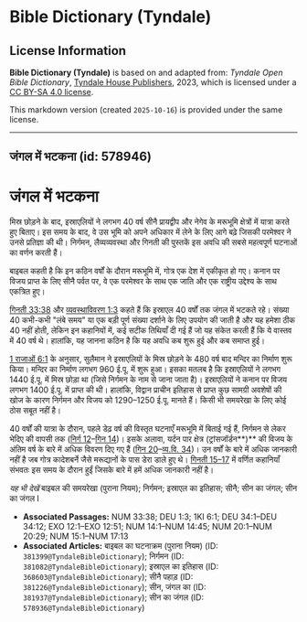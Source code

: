 # Bible Dictionary (Tyndale)

## License Information

**Bible Dictionary (Tyndale)** is based on and adapted from: _Tyndale Open Bible Dictionary_, [Tyndale House Publishers](https://tyndaleopenresources.com/), 2023, which is licensed under a [CC BY-SA 4.0 license](https://creativecommons.org/licenses/by-sa/4.0/legalcode.en).

This markdown version (created `2025-10-16`) is provided under the same license.



--------------------------------

## जंगल में भटकना (id: 578946)

जंगल में भटकना
==============

मिस्र छोड़ने के बाद, इस्राएलियों ने लगभग 40 वर्ष सीनै प्रायद्वीप और नेगेव के मरूभूमि क्षेत्रों में यात्रा करते हुए बिताए। इस समय के बाद, वे उस भूमि को अपने अधिकार में लेने के लिए आगे बढ़े जिसकी परमेश्वर ने उनसे प्रतिज्ञा की थी। निर्गमन, लैव्यव्यवस्था और गिनती की पुस्तकें इस अवधि की सबसे महत्वपूर्ण घटनाओं का वर्णन करती हैं।

बाइबल कहती है कि इन कठिन वर्षों के दौरान मरूभूमि में, गोत्र एक देश में एकीकृत हो गए। कनान पर विजय प्राप्त के लिए सीनै पर्वत पर, वे एक परमेश्वर के साथ एक जाति और एक राष्ट्रीय उद्देश्य के साथ एकत्रित हुए।

[गिनती 33:38](https://ref.ly/Num33:38) और [व्यवस्थाविवरण 1:3](https://ref.ly/Deut1:3) कहते हैं कि इस्राएल 40 वर्षों तक जंगल में भटकते रहे। संख्या 40 कभी\-कभी "लंबे समय" या एक बड़ी पूर्ण संख्या दर्शाने के लिए उपयोग की जाती है और यह हमेशा ठीक 40 नहीं होती, लेकिन इन कहानियों में, कई सटीक तिथियाँ दी गई हैं जो यह संकेत करती हैं कि ये वास्तव में 40 वर्ष थे। हालांकि, यह जानना कठिन है कि यह अवधि कब शुरू हुई और कब समाप्त हुई।

[1 राजाओं 6:1](https://ref.ly/1Kgs6:1) के अनुसार, सुलैमान ने इस्राएलियों के मिस्र छोड़ने के 480 वर्ष बाद मन्दिर का निर्माण शुरू किया। मन्दिर का निर्माण लगभग 960 ई.पू. में शुरू हुआ। इसका मतलब है कि इस्राएलियों ने लगभग 1440 ई.पू. में मिस्र छोड़ा था (जिसे निर्गमन के नाम से जाना जाता है)। इस्राएलियों ने कनान पर विजय लगभग 1400 ई.पू. में प्राप्त की थी। हालांकि, विद्वान प्राचीन इतिहास से प्राप्त कुछ सामग्री अवशेषों की खोज के कारण निर्गमन और विजय को 1290–1250 ई.पू. मानते हैं। किसी भी समयरेखा के लिए कोई ठोस सबूत नहीं है।

40 वर्षों की यात्रा के दौरान, पहले डेढ़ वर्ष की विस्तृत घटनाएँ मरूभूमि में बिताई गई हैं, निर्गमन से लेकर भेदिए की वापसी तक ([निर्ग 12](https://ref.ly/Exod12:1-Exod12:51)–[गिन 14](https://ref.ly/Num14:1-Num14:45))। इसके अलावा, यर्दन पार क्षेत्र (ट्रांसजॉर्डन**)** की विजय के अंतिम वर्ष के बारे में अधिक विवरण दिए गए हैं ([गिन 20](https://ref.ly/Num20:1-Num20:29)–[व्य.वि. 34](https://ref.ly/Deut34:1-Deut34:12))। उन वर्षों के बारे में अधिक जानकारी नहीं है जब गोत्र कादेशबर्ने जैसे मरूद्यानों के पास डेरा डाले हुए थे। [गिनती 15–17](https://ref.ly/Num15:1-Num17:13) में वर्णित कहानियाँ संभवतः इस समय के दौरान हुईं जिसके बारे में हमें अधिक जानकारी नहीं है।

*यह भी देखें* बाइबल की समयरेखा (पुराना नियम); निर्गमन; इस्राएल का इतिहास; सीनै; सीन का जंगल; सीन का जंगल I

* **Associated Passages:** NUM 33:38; DEU 1:3; 1KI 6:1; DEU 34:1–DEU 34:12; EXO 12:1–EXO 12:51; NUM 14:1–NUM 14:45; NUM 20:1–NUM 20:29; NUM 15:1–NUM 17:13
* **Associated Articles:** बाइबल का घटनाक्रम (पुराना नियम) (ID: `381399@TyndaleBibleDictionary`); निर्गमन (ID: `381082@TyndaleBibleDictionary`); इस्राएल का इतिहास  (ID: `368603@TyndaleBibleDictionary`); सीनै पहाड़ (ID: `381226@TyndaleBibleDictionary`); सीन, जंगल का (ID: `381937@TyndaleBibleDictionary`); सीन का जंगल  (ID: `578936@TyndaleBibleDictionary`)

